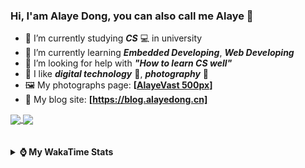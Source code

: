 ### Hi, **I'am Alaye Dong**, you can also call me **Alaye** 👋

- 📖 I’m currently studying ***CS*** 💻 in university
- 🌱 I’m currently learning ***Embedded Developing***, ***Web Developing***
- 🤔 I’m looking for help with ***"How to learn CS well"***
- 🤩 I like ***digital technology*** 📱, ***photography*** 📸
- 🖼️ My photographs page: **[[AlayeVast 500px](https://500px.com.cn/AlayeVast)]**
- 📰 My blog site: **[https://blog.alayedong.cn]**

<!--
[![Alaye's GitHub stats](https://github-readme-stats.vercel.app/api?username=Alaye-Dong&custom_title=Alaye%20Dong`s%20GitHub%20stats&show_icons=true&rank_icon=percentile&theme=transparent&include_all_commits=true&count_private=true)](https://github.com/anuraghazra/github-readme-stats) 
[![Top Langs](https://github-readme-stats.vercel.app/api/top-langs/?username=Alaye-Dong\&layout=compact&theme=transparent)](https://github.com/anuraghazra/github-readme-stats)
-->
<a href="https://github.com/anuraghazra/github-readme-stats">
  <img height=200 align="center" src="https://github-readme-stats.vercel.app/api?username=Alaye-Dong&custom_title=Alaye%20Dong`s%20GitHub%20stats&show_icons=true&rank_icon=percentile&theme=transparent&include_all_commits=true&count_private=true" />
</a>
<a href="https://github.com/anuraghazra/convoychat">
  <img height=200 align="center" src="https://github-readme-stats.vercel.app/api/top-langs/?username=Alaye-Dong&layout=compact&theme=transparent&include_all_commits=true&count_private=true&langs_count=8&card_width=300" />
</a>

<br />
<br />

<div style="display:none"> 
  <img src="https://visitor-badge.laobi.icu/badge?page_id=Alaye-Dong.Alaye-Dong"/>
</div>
<br />

<details>	
  <summary><b> ⌚ My WakaTime Stats </b></summary>

<br />

<!--START_SECTION:waka-->
![Code Time](http://img.shields.io/badge/Code%20Time-565%20hrs%2027%20mins-blue)

![Profile Views](http://img.shields.io/badge/Profile%20Views-0-blue)

![Lines of code](https://img.shields.io/badge/From%20Hello%20World%20I%27ve%20Written-1.0%20million%20lines%20of%20code-blue)

**🐱 My GitHub Data** 

> 📦 89.9 kB Used in GitHub's Storage 
 > 
> 🚫 Not Opted to Hire
 > 
> 📜 31 Public Repositories 
 > 
> 🔑 6 Private Repositories 
 > 
**I'm a Night 🦉** 

```text
🌞 Morning                136 commits         ██░░░░░░░░░░░░░░░░░░░░░░░   08.05 % 
🌆 Daytime                508 commits         ████████░░░░░░░░░░░░░░░░░   30.08 % 
🌃 Evening                711 commits         ███████████░░░░░░░░░░░░░░   42.10 % 
🌙 Night                  334 commits         █████░░░░░░░░░░░░░░░░░░░░   19.78 % 
```
📅 **I'm Most Productive on Monday** 

```text
Monday                   279 commits         ████░░░░░░░░░░░░░░░░░░░░░   16.52 % 
Tuesday                  263 commits         ████░░░░░░░░░░░░░░░░░░░░░   15.57 % 
Wednesday                236 commits         ███░░░░░░░░░░░░░░░░░░░░░░   13.97 % 
Thursday                 276 commits         ████░░░░░░░░░░░░░░░░░░░░░   16.34 % 
Friday                   222 commits         ███░░░░░░░░░░░░░░░░░░░░░░   13.14 % 
Saturday                 172 commits         ███░░░░░░░░░░░░░░░░░░░░░░   10.18 % 
Sunday                   241 commits         ████░░░░░░░░░░░░░░░░░░░░░   14.27 % 
```


📊 **This Week I Spent My Time On** 

```text
💬 Programming Languages: 
TypeScript               1 hr 30 mins        ███████████░░░░░░░░░░░░░░   42.61 % 
Markdown                 42 mins             █████░░░░░░░░░░░░░░░░░░░░   20.22 % 
Astro                    28 mins             ███░░░░░░░░░░░░░░░░░░░░░░   13.29 % 
Svelte                   16 mins             ██░░░░░░░░░░░░░░░░░░░░░░░   07.66 % 
JavaScript               11 mins             █░░░░░░░░░░░░░░░░░░░░░░░░   05.54 % 

🔥 Editors: 
VS Code                  3 hrs 25 mins       ████████████████████████░   97.13 % 
IntelliJ IDEA            6 mins              █░░░░░░░░░░░░░░░░░░░░░░░░   02.87 % 

🐱‍💻 Projects: 
JXUT-BST-IO-VitePress-For2 hrs 34 mins       ██████████████████░░░░░░░   72.84 % 
blog-fuwari-astro        48 mins             ██████░░░░░░░░░░░░░░░░░░░   22.87 % 
edu-sys                  6 mins              █░░░░░░░░░░░░░░░░░░░░░░░░   02.87 % 
edu-sys-soybean-admin-elp3 mins              ░░░░░░░░░░░░░░░░░░░░░░░░░   01.42 % 
```

**I Mostly Code in Java** 

```text
Java                     7 repos             ████░░░░░░░░░░░░░░░░░░░░░   17.50 % 
TypeScript               7 repos             ████░░░░░░░░░░░░░░░░░░░░░   17.50 % 
HTML                     3 repos             ██░░░░░░░░░░░░░░░░░░░░░░░   07.50 % 
Dart                     1 repo              █░░░░░░░░░░░░░░░░░░░░░░░░   02.50 % 
Jupyter Notebook         1 repo              █░░░░░░░░░░░░░░░░░░░░░░░░   02.50 % 
```



**Timeline**

![Lines of Code chart](https://raw.githubusercontent.com/Alaye-Dong/Alaye-Dong/main/assets/bar_graph.png)


 Last Updated on 25/06/2025 18:53:13 UTC
<!--END_SECTION:waka-->

</details>

